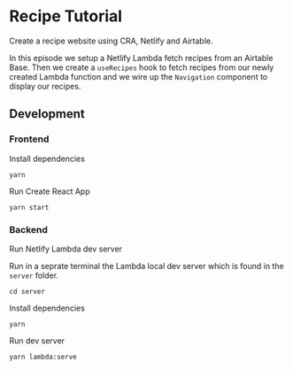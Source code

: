 # Recipe Tutorial

Create a recipe website using CRA, Netlify and Airtable.


In this episode we setup a Netlify Lambda fetch recipes from an Airtable Base. Then we create a `useRecipes` hook to fetch recipes from our newly created Lambda function and we wire up the `Navigation` component to display our recipes.

## Development

### Frontend

Install dependencies

```
yarn 
```

Run Create React App

```
yarn start
```

### Backend

Run Netlify Lambda dev server

Run in a seprate terminal the Lambda local dev server which is found in the `server` folder.

```
cd server
```

Install dependencies

```
yarn
```

Run dev server

```
yarn lambda:serve
```
